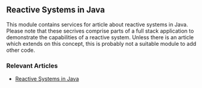 ## Reactive Systems in Java

This module contains services for article about reactive systems in Java. Please note that these secrives comprise parts of a full stack application to demonstrate the capabilities of a reactive system. Unless there is an article which extends on this concept, this is probably not a suitable module to add other code.

### Relevant Articles

- [Reactive Systems in Java](https://www.baeldung.com/)
